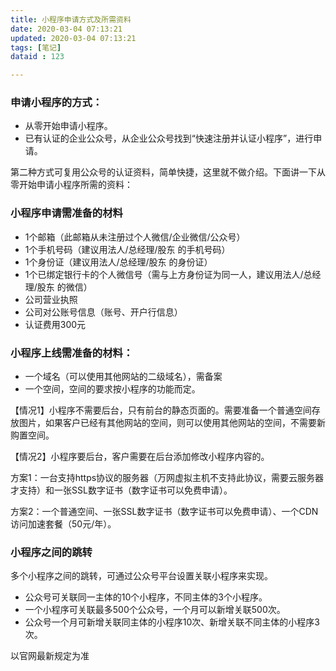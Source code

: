 ```yaml
---
title: 小程序申请方式及所需资料
date: 2020-03-04 07:13:21 
updated: 2020-03-04 07:13:21 
tags: [笔记]
dataid : 123

---
```


### 申请小程序的方式：
* 从零开始申请小程序。
* 已有认证的企业公众号，从企业公众号找到“快速注册并认证小程序”，进行申请。

第二种方式可复用公众号的认证资料，简单快捷，这里就不做介绍。下面讲一下从零开始申请小程序所需的资料：

### 小程序申请需准备的材料
* 1个邮箱（此邮箱从未注册过个人微信/企业微信/公众号）
* 1个手机号码（建议用法人/总经理/股东 的手机号码）
* 1个身份证（建议用法人/总经理/股东 的身份证）
* 1个已绑定银行卡的个人微信号（需与上方身份证为同一人，建议用法人/总经理/股东 的微信）
* 公司营业执照
* 公司对公账号信息（账号、开户行信息）
* 认证费用300元

### 小程序上线需准备的材料：
* 一个域名（可以使用其他网站的二级域名），需备案
* 一个空间，空间的要求按小程序的功能而定。

【情况1】小程序不需要后台，只有前台的静态页面的。需要准备一个普通空间存放图片，如果客户已经有其他网站的空间，则可以使用其他网站的空间，不需要新购置空间。

【情况2】小程序要后台，客户需要在后台添加修改小程序内容的。


方案1：一台支持https协议的服务器（万网虚拟主机不支持此协议，需要云服务器才支持）和一张SSL数字证书（数字证书可以免费申请）。

方案2：一个普通空间、一张SSL数字证书（数字证书可以免费申请）、一个CDN访问加速套餐（50元/年）。

### 小程序之间的跳转

多个小程序之间的跳转，可通过公众号平台设置关联小程序来实现。

* 公众号可关联同一主体的10个小程序，不同主体的3个小程序。 
* 一个小程序可关联最多500个公众号，一个月可以新增关联500次。 
* 公众号一个月可新增关联同主体的小程序10次、新增关联不同主体的小程序3次。

以官网最新规定为准























